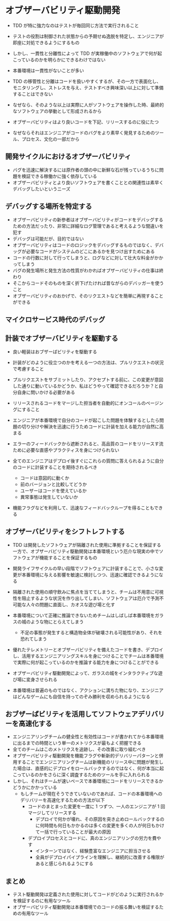 # オブザーバビリティ駆動開発

- TDD が特に強力なのはテストが毎回同じ方法で実行されること
- テストの役割は制御された状態からの予期せぬ逸脱を特定し、エンジニアが即座に対処できるようにするもの
- しかし、一貫性と分離性によって TDD が実稼働中のソフトウェアで何が起こっているのかを明らかにできるわけではない
- 本番環境は一貫性がないことが多い
- TDD の移管性と分離はコードを扱いやすくするが、その一方で表面化し、モニタリングし、ストレスを与え、テストすべき興味深い以上に対して準備することはできない
- なぜなら、そのような以上は実際に人がソフトウェアを操作した時、最終的なソフトウェアの挙動として形成されるから

- オブザーバビリティはより良いコードを下記、リリースするのに役にたつ
- なぜならそれはエンジニアがコードのバグをより素早く発見するためのツール、プロセス、文化の一部だから

## 開発サイクルにおけるオブザーバビリティ

- バグを迅速に解決するには原作者の頭の中に新鮮な石が残っているうちに問題を検証できる稼働かに強く依存している
- オブザーバビリティとより良いソフトウェアを書くこととの関連性は素早くデバッグしたいというニーズ

## デバッグする場所を特定する

- オブザーバビリティの新参者はオブザーバビリティがコードをデバッグするための方法だったり、非常に詳細なログ管理であると考えるような間違いを犯す
- デバッグは可能だが、目的ではない
- オブザーバビリティはコードのロジックをデバッグするものではなく、デバッグが必要なコードがシステムのどこにあるかを見つけ出すためにある
- コードの行数に対して行ってしまうと、ログなどに対して壮大な料金がかかってしまう
- バグの発生場所と発生方法の性質がわかればオブザーバビリティの仕事は終わり
- そこからコードそのものを深く折下げたければ昔ながらのデバッガーを使うこと
- オブザーバビリティのおかげで、そのリクエストなどを簡単に再現することができる

## マイクロサービス時代のデバッグ

## 計装でオブザーバビリティを駆動する

- 良い軽装はおブザーばビリティを駆動する
- 計装がどのように役立つのかを考える一つの方法は、プルリクエストの状況で考慮すること
- プルリクエストをサブミットしたり、アクセプトする前に、この変更が意図した通りに動いているかどうか、私はどうやって確認できるだろうか？と自分自身に問いかける必要がある
- リリースされるコードをマージした担当者を自動的にオンコールのページングにすること
- エンジニアが本番環境で自分のコードが起こした問題を体験するとしたら問題の切り分けや解決を迅速に行うためコードに計装を加える能力が自然に高まる
- エラーのフィードバックから遮断されると、高品質のコードをリリースす流ために必要な直感やプラクティスを身につけられない
- 全てのエンジニアはデプロイ後すぐにこれらの質問に答えられるように自分のコードに計装することを期待されるべき

  - コードは意図的に動くか
  - 前のバージョンと比較してどうか
  - ユーザーはコードを使えているか
  - 異常事態は発生していないか

- 機能フラグなどを利用して、迅速なフィードバックループを得ることもできる

## オブザーバビリティをシフトレフトする

- TDD は開発したソフトウェアが隔離された使用に準拠することを保証する一方で、オブザーバビリティ駆動開発は本番環境という厄介な現実の中でソフトウェアが機能することを保証するもの
- 開発ライフサイクルの早い段階でソフトウェアに計装することで、小さな変更が本番環境に与える影響を敏速に検討しつつ、迅速に確認できるようになる
- 隔離された使用の順守飲みに焦点を当ててしまうと、チームは不用意に可視性を阻止するような状況を作り出してしまい、ソフトウェアは厄介で予測不可能な人々の問題に直面し、カオスな遊び場と化す
- 本番環境について正確に推論できないためチームはしばしば本番環境をガラスの城のような物にとらえてしまう

  - 不足の事態が発生すると構造物全体が破壊される可能性があり、それを恐れてしまう

- 優れたテレメトリーとオブザーバビリティを備えたコードを書き、デプロイし、活用するエンジニアリングスキルを身につけることでチームは本番環境で実際に何が起こっているのかを推論する能力を身につけることができる
- オブザーバビリティ駆動開発によって、ガラスの城をインタラクティブな遊び場に変身させられる
- 本番環境は普遍のものではなく、アクションに満ちた物になり、エンジニアはどんなゲームにも自信を持ってのぞみ勝利を収められるようになる

## おブザーばビリティを活用してソフトウェアデリバリーを高速化する

- エンジニアリングチームの健全性と有効性はコードが書かれてから本番環境に出るまでの時間という単一のメトリクスが最もよく把握できる
- 全てのチームはこのメトリクスを追跡し、その改善に取り組むべき
- オブザーバビリティ駆動開発を機能フラグや斬新的デリバリーパターンと併用することでエンジニアリングチームは新機能のリリース中に問題が発生した場合は、直感的にデプロイをロールバックするのではなく、何が本当に起こっているのかをさらに深く調査するためのツールを手に入れられる
- しかし、それはチームが速いペースで本番環境にコードをリリースできるかどうかにかかっている
  - もしチームが現在そうできていないのであれば、コードの本番環境へのデリバリーを高速化するための方法が以下
    - コードのまとまった変更を一度に 1 つずつ、一人のエンジニアが 1 回マージしてリリースする
      - デプロイで何かが壊れ、その原因を突き止めロールバックするのに何時間も何日もかかるのは多くの変更を多くの人が何日もかけて一括で行っていることが最大の原因
    - デプロイプロセスとコードに、真のエンジニアリングの労力を費やす
      - インターンではなく、経験豊富なエンジニアに担当させる
      - 全員がデプロイパイプラインを理解し、継続的に改善する権限があると感じられるようにする

## まとめ

- テスト駆動開発は定義された使用に対してコードがどのように実行されるかを検証するのに有用なツール
- オブザーバビリティ駆動開発は本番環境でのコードの振る舞いを検証するための有用なツール
